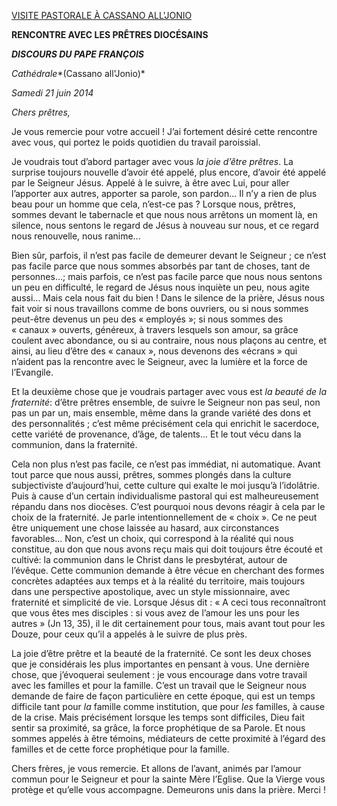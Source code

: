[VISITE PASTORALE À CASSANO ALL'JONIO](/content/francesco/fr/travels/2014/inside/documents/papa-francesco-cassano-all-jonio-2014.html)

**RENCONTRE AVEC LES PRÊTRES DIOCÉSAINS**

***DISCOURS DU PAPE FRANÇOIS***

*Cathédrale**(Cassano all'Jonio)*

*Samedi 21 juin 2014*

*Chers prêtres,*

Je vous remercie pour votre accueil ! J’ai fortement désiré cette rencontre avec vous, qui portez le poids quotidien du travail paroissial.

Je voudrais tout d’abord partager avec vous *la joie d’être prêtres*. La surprise toujours nouvelle d’avoir été appelé, plus encore, d’avoir été appelé par le Seigneur Jésus. Appelé à le suivre, à être avec Lui, pour aller l’apporter aux autres, apporter sa parole, son pardon... Il n’y a rien de plus beau pour un homme que cela, n’est-ce pas ? Lorsque nous, prêtres, sommes devant le tabernacle et que nous nous arrêtons un moment là, en silence, nous sentons le regard de Jésus à nouveau sur nous, et ce regard nous renouvelle, nous ranime...

Bien sûr, parfois, il n’est pas facile de demeurer devant le Seigneur ; ce n’est pas facile parce que nous sommes absorbés par tant de choses, tant de personnes...; mais parfois, ce n’est pas facile parce que nous nous sentons un peu en difficulté, le regard de Jésus nous inquiète un peu, nous agite aussi... Mais cela nous fait du bien ! Dans le silence de la prière, Jésus nous fait voir si nous travaillons comme de bons ouvriers, ou si nous sommes peut-être devenus un peu des « employés »; si nous sommes des « canaux » ouverts, généreux, à travers lesquels son amour, sa grâce coulent avec abondance, ou si au contraire, nous nous plaçons au centre, et ainsi, au lieu d’être des « canaux », nous devenons des «écrans » qui n’aident pas la rencontre avec le Seigneur, avec la lumière et la force de l’Evangile.

Et la deuxième chose que je voudrais partager avec vous est *la beauté de la fraternité*: d’être prêtres ensemble, de suivre le Seigneur non pas seul, non pas un par un, mais ensemble, même dans la grande variété des dons et des personnalités ; c’est même précisément cela qui enrichit le sacerdoce, cette variété de provenance, d’âge, de talents... Et le tout vécu dans la communion, dans la fraternité.

Cela non plus n’est pas facile, ce n’est pas immédiat, ni automatique. Avant tout parce que nous aussi, prêtres, sommes plongés dans la culture subjectiviste d’aujourd’hui, cette culture qui exalte le moi jusqu’à l’idolâtrie. Puis à cause d’un certain individualisme pastoral qui est malheureusement répandu dans nos diocèses. C’est pourquoi nous devons réagir à cela par le choix de la fraternité. Je parle intentionnellement de « choix ». Ce ne peut être uniquement une chose laissée au hasard, aux circonstances favorables... Non, c’est un choix, qui correspond à la réalité qui nous constitue, au don que nous avons reçu mais qui doit toujours être écouté et cultivé: la communion dans le Christ dans le presbytérat, autour de l’évêque. Cette communion demande à être vécue en cherchant des formes concrètes adaptées aux temps et à la réalité du territoire, mais toujours dans une perspective apostolique, avec un style missionnaire, avec fraternité et simplicité de vie. Lorsque Jésus dit : « A ceci tous reconnaîtront que vous êtes mes disciples : si vous avez de l’amour les uns pour les autres » (Jn 13, 35), il le dit certainement pour tous, mais avant tout pour les Douze, pour ceux qu’il a appelés à le suivre de plus près.

La joie d’être prêtre et la beauté de la fraternité. Ce sont les deux choses que je considérais les plus importantes en pensant à vous. Une dernière chose, que j’évoquerai seulement : je vous encourage dans votre travail avec les familles et pour la famille. C’est un travail que le Seigneur nous demande de faire de façon particulière en cette époque, qui est un temps difficile tant pour *la* famille comme institution, que pour *les* familles, à cause de la crise. Mais précisément lorsque les temps sont difficiles, Dieu fait sentir sa proximité, sa grâce, la force prophétique de sa Parole. Et nous sommes appelés à être témoins, médiateurs de cette proximité à l’égard des familles et de cette force prophétique pour la famille.

Chers frères, je vous remercie. Et allons de l’avant, animés par l’amour commun pour le Seigneur et pour la sainte Mère l’Eglise. Que la Vierge vous protège et qu’elle vous accompagne. Demeurons unis dans la prière. Merci !